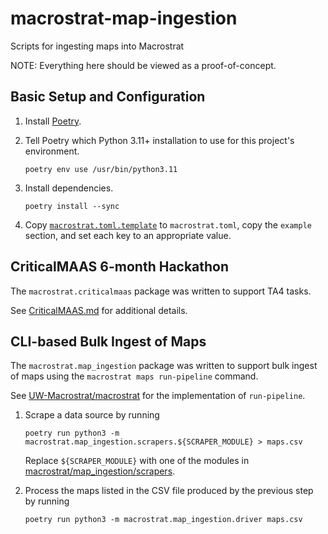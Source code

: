 # macrostrat-map-ingestion

Scripts for ingesting maps into Macrostrat

NOTE: Everything here should be viewed as a proof-of-concept.


## Basic Setup and Configuration

1. Install [Poetry](https://python-poetry.org/).

2. Tell Poetry which Python 3.11+ installation to use for this project's environment.

       poetry env use /usr/bin/python3.11

3. Install dependencies.

       poetry install --sync

4. Copy [`macrostrat.toml.template`](macrostrat.toml.template) to
   `macrostrat.toml`, copy the `example` section, and set each key to an
   appropriate value.


## CriticalMAAS 6-month Hackathon

The `macrostrat.criticalmaas` package was written to support TA4 tasks.

See [CriticalMAAS.md](CriticalMAAS.md) for additional details.


## CLI-based Bulk Ingest of Maps

The `macrostrat.map_ingestion` package was written to support bulk ingest
of maps using the `macrostrat maps run-pipeline` command.

See [UW-Macrostrat/macrostrat](https://github.com/UW-Macrostrat/macrostrat)
for the implementation of `run-pipeline`.

1. Scrape a data source by running

       poetry run python3 -m macrostrat.map_ingestion.scrapers.${SCRAPER_MODULE} > maps.csv

   Replace `${SCRAPER_MODULE}` with one of the modules in
   [macrostrat/map_ingestion/scrapers](macrostrat/map_ingestion/scrapers).

2. Process the maps listed in the CSV file produced by the previous step by
   running

       poetry run python3 -m macrostrat.map_ingestion.driver maps.csv
